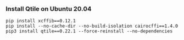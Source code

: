 ### Install Qtile on Ubuntu 20.04

```
pip install xcffib==0.12.1
pip install --no-cache-dir --no-build-isolation cairocffi==1.4.0
pip3 install qtile==0.22.1 --force-reinstall --no-dependencies
```

